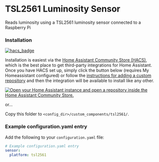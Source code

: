 # TSL2561 Luminosity Sensor

Reads luminosity using a TSL2561 luminosity sensor connected to a Raspberry Pi

### Installation

[![hacs_badge](https://img.shields.io/badge/HACS-Custom-orange.svg?style=for-the-badge)](https://github.com/hacs/integration)

Installation is easiest via the [Home Assistant Community Store
(HACS)](https://hacs.xyz/), which is the best place to get third-party
integrations for Home Assistant. Once you have HACS set up, simply click the button below (requires My Homeassistant configured) or
follow the [instructions for adding a custom
repository](https://hacs.xyz/docs/faq/custom_repositories) and then
the integration will be available to install like any other.

[![Open your Home Assistant instance and open a repository inside the Home Assistant Community Store.](https://my.home-assistant.io/badges/hacs_repository.svg)](https://my.home-assistant.io/redirect/hacs_repository/?owner=make-all&repository=tsl2561_luminosity&category=integration)

or...

Copy this folder to `<config_dir>/custom_components/tsl2561/`.

### Example configuration.yaml entry

Add the following to your `configuration.yaml` file:

```yaml
# Example configuration.yaml entry
sensor:
  platform: tsl2561
```